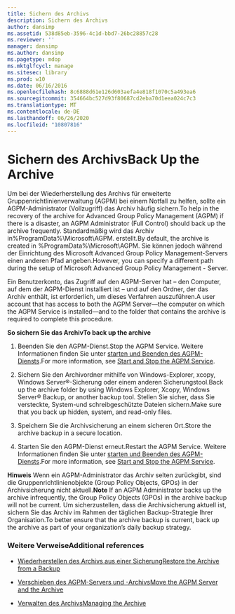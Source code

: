 ```yaml
---
title: Sichern des Archivs
description: Sichern des Archivs
author: dansimp
ms.assetid: 538d85eb-3596-4c1d-bbd7-26bc28857c28
ms.reviewer: ''
manager: dansimp
ms.author: dansimp
ms.pagetype: mdop
ms.mktglfcycl: manage
ms.sitesec: library
ms.prod: w10
ms.date: 06/16/2016
ms.openlocfilehash: 8c6888d61e126d603aefa4e818f1070c5a493ea6
ms.sourcegitcommit: 354664bc527d93f80687cd2eba70d1eea024c7c3
ms.translationtype: MT
ms.contentlocale: de-DE
ms.lasthandoff: 06/26/2020
ms.locfileid: "10807816"
---
```

# <span data-ttu-id="91f4c-103">Sichern des Archivs</span><span class="sxs-lookup"><span data-stu-id="91f4c-103">Back Up the Archive</span></span>


<span data-ttu-id="91f4c-104">Um bei der Wiederherstellung des Archivs für erweiterte Gruppenrichtlinienverwaltung (AGPM) bei einem Notfall zu helfen, sollte ein AGPM-Administrator (Vollzugriff) das Archiv häufig sichern.</span><span class="sxs-lookup"><span data-stu-id="91f4c-104">To help in the recovery of the archive for Advanced Group Policy Management (AGPM) if there is a disaster, an AGPM Administrator (Full Control) should back up the archive frequently.</span></span> <span data-ttu-id="91f4c-105">Standardmäßig wird das Archiv in%ProgramData%\\Microsoft\\AGPM. erstellt.</span><span class="sxs-lookup"><span data-stu-id="91f4c-105">By default, the archive is created in %ProgramData%\\Microsoft\\AGPM.</span></span> <span data-ttu-id="91f4c-106">Sie können jedoch während der Einrichtung des Microsoft Advanced Group Policy Management-Servers einen anderen Pfad angeben.</span><span class="sxs-lookup"><span data-stu-id="91f4c-106">However, you can specify a different path during the setup of Microsoft Advanced Group Policy Management - Server.</span></span>

<span data-ttu-id="91f4c-107">Ein Benutzerkonto, das Zugriff auf den AGPM-Server hat – den Computer, auf dem der AGPM-Dienst installiert ist – und auf den Ordner, der das Archiv enthält, ist erforderlich, um dieses Verfahren auszuführen.</span><span class="sxs-lookup"><span data-stu-id="91f4c-107">A user account that has access to both the AGPM Server—the computer on which the AGPM Service is installed—and to the folder that contains the archive is required to complete this procedure.</span></span>

**<span data-ttu-id="91f4c-108">So sichern Sie das Archiv</span><span class="sxs-lookup"><span data-stu-id="91f4c-108">To back up the archive</span></span>**

1.  <span data-ttu-id="91f4c-109">Beenden Sie den AGPM-Dienst.</span><span class="sxs-lookup"><span data-stu-id="91f4c-109">Stop the AGPM Service.</span></span> <span data-ttu-id="91f4c-110">Weitere Informationen finden Sie unter [starten und Beenden des AGPM-Diensts](start-and-stop-the-agpm-service-agpm40.md).</span><span class="sxs-lookup"><span data-stu-id="91f4c-110">For more information, see [Start and Stop the AGPM Service](start-and-stop-the-agpm-service-agpm40.md).</span></span>

2.  <span data-ttu-id="91f4c-111">Sichern Sie den Archivordner mithilfe von Windows-Explorer, xcopy, Windows Server®-Sicherung oder einem anderen Sicherungstool.</span><span class="sxs-lookup"><span data-stu-id="91f4c-111">Back up the archive folder by using Windows Explorer, Xcopy, Windows Server® Backup, or another backup tool.</span></span> <span data-ttu-id="91f4c-112">Stellen Sie sicher, dass Sie versteckte, System-und schreibgeschützte Dateien sichern.</span><span class="sxs-lookup"><span data-stu-id="91f4c-112">Make sure that you back up hidden, system, and read-only files.</span></span>

3.  <span data-ttu-id="91f4c-113">Speichern Sie die Archivsicherung an einem sicheren Ort.</span><span class="sxs-lookup"><span data-stu-id="91f4c-113">Store the archive backup in a secure location.</span></span>

4.  <span data-ttu-id="91f4c-114">Starten Sie den AGPM-Dienst erneut.</span><span class="sxs-lookup"><span data-stu-id="91f4c-114">Restart the AGPM Service.</span></span> <span data-ttu-id="91f4c-115">Weitere Informationen finden Sie unter [starten und Beenden des AGPM-Diensts](start-and-stop-the-agpm-service-agpm40.md).</span><span class="sxs-lookup"><span data-stu-id="91f4c-115">For more information, see [Start and Stop the AGPM Service](start-and-stop-the-agpm-service-agpm40.md).</span></span>

<span data-ttu-id="91f4c-116">**Hinweis**  Wenn ein AGPM-Administrator das Archiv selten zurückgibt, sind die Gruppenrichtlinienobjekte (Group Policy Objects, GPOs) in der Archivsicherung nicht aktuell.</span><span class="sxs-lookup"><span data-stu-id="91f4c-116">**Note** If an AGPM Administrator backs up the archive infrequently, the Group Policy Objects (GPOs) in the archive backup will not be current.</span></span> <span data-ttu-id="91f4c-117">Um sicherzustellen, dass die Archivsicherung aktuell ist, sichern Sie das Archiv im Rahmen der täglichen Backup-Strategie Ihrer Organisation.</span><span class="sxs-lookup"><span data-stu-id="91f4c-117">To better ensure that the archive backup is current, back up the archive as part of your organization’s daily backup strategy.</span></span>

 

### <span data-ttu-id="91f4c-118">Weitere Verweise</span><span class="sxs-lookup"><span data-stu-id="91f4c-118">Additional references</span></span>

-   [<span data-ttu-id="91f4c-119">Wiederherstellen des Archivs aus einer Sicherung</span><span class="sxs-lookup"><span data-stu-id="91f4c-119">Restore the Archive from a Backup</span></span>](restore-the-archive-from-a-backup-agpm40.md)

-   [<span data-ttu-id="91f4c-120">Verschieben des AGPM-Servers und -Archivs</span><span class="sxs-lookup"><span data-stu-id="91f4c-120">Move the AGPM Server and the Archive</span></span>](move-the-agpm-server-and-the-archive-agpm40.md)

-   [<span data-ttu-id="91f4c-121">Verwalten des Archivs</span><span class="sxs-lookup"><span data-stu-id="91f4c-121">Managing the Archive</span></span>](managing-the-archive-agpm40.md)

 

 





